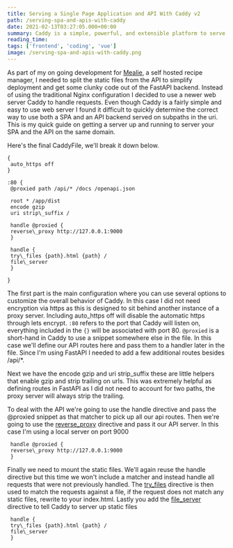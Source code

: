 ```yaml
---
title: Serving a Single Page Application and API With Caddy v2
path: /serving-spa-and-apis-with-caddy
date: 2021-02-13T03:27:05.000+00:00
summary: Caddy is a simple, powerful, and extensible platform to serve your sites, services, and apps, written in Go. It's ability to split your SPA and API with a short and simple config makes it my favorite web-server for my projects. 
reading_time: 
tags: ['frontend', 'coding', 'vue']
image: /serving-spa-and-apis-with-caddy.png
---
```


As part of my on going development for [Mealie](https://github.com/hay-kot/mealie), a self hosted recipe manager, I needed to split the static files from the API to simplify deployment and get some clunky code out of the FastAPI backend. Instead of using the traditional Nginx configuration I decided to use a newer web server Caddy to handle requests. Even though Caddy is a fairly simple and easy to use web server I found it difficult to quickly determine the correct way to use both a SPA and an API backend served on subpaths in the uri. This is my quick guide on getting a server up and running to server your SPA and the API on the same domain. 

Here's the final CaddyFile, we'll break it down below.

```
{
 auto_https off
}

:80 {
 @proxied path /api/* /docs /openapi.json

 root * /app/dist
 encode gzip
 uri strip\_suffix /
 
 handle @proxied {
 reverse\_proxy http://127.0.0.1:9000 
 }

 handle {
 try\_files {path}.html {path} /
 file\_server 
 }

}
```

The first part is the main configuration where you can use several options to customize the overall behavior of Caddy. In this case I did not need encryption via https as this is designed to sit behind another instance of a proxy server. Including auto_https off will disable the automatic https through lets encrypt. `:80` refers to the port that Caddy will listen on, everything included in the `{}` will be associated with port 80. `@proxied` is a short-hand in Caddy to use a snippet somewhere else in the file. In this case we'll define our API routes here and pass them to a handler later in the file. Since I'm using FastAPI I needed to add a few additional routes besides /api/*. 

Next we have the encode gzip and uri strip_suffix these are little helpers that enable gzip and strip trailing on urls. This was extremely helpful as defining routes in FastAPI as I did not need to account for two paths, the proxy server will always strip the trailing. 

To deal with the API we're going to use the handle directive and pass the @proxied snippet as that matcher to pick up all our api routes. Then we're going to use the [reverse\_proxy](https://caddyserver.com/docs/caddyfile/directives/reverse_proxy) directive and pass it our API server. In this case I'm using a local server on port 9000

```
 handle @proxied {
 reverse\_proxy http://127.0.0.1:9000 
 }
 ```
 
 Finally we need to mount the static files. We'll again reuse the handle directive but this time we won't include a matcher and instead handle all requests that were not previously handled. The [try_files](https://caddyserver.com/docs/caddyfile/directives/try_files) directive is then used to match the requests against a file, if the request does not match any static files, rewrite to your index.html. Lastly you add the [file_server](https://caddyserver.com/docs/caddyfile/directives/file_server) directive to tell Caddy to server up static files

```
 handle {
 try\_files {path}.html {path} /
 file\_server 
 }
 ```